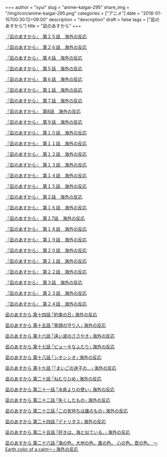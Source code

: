 +++
author = "syui"
slug = "anime-kaigai-295"
share_img = "/img/icon/anime-kaigai-295.png"
categories = ["アニメ"]
date = "2018-01-15T00:30:12+09:00"
description = "description"
draft = false
tags = ["凪のあすから"]
title = "凪のあすから"
+++



<a href="http://bonten001.blog.fc2.com/blog-entry-103.html" rel="nofollow" target="_blank" title="『凪のあすから』　第２５話　海外の反応">『凪のあすから』　第２５話　海外の反応</a>

<a href="http://bonten001.blog.fc2.com/blog-entry-106.html" rel="nofollow" target="_blank" title="『凪のあすから』　第２６話　海外の反応">『凪のあすから』　第２６話　海外の反応</a>

<a href="http://bonten001.blog.fc2.com/blog-entry-11.html" rel="nofollow" target="_blank" title="『凪のあすから』　第４話　海外の反応">『凪のあすから』　第４話　海外の反応</a>

<a href="http://bonten001.blog.fc2.com/blog-entry-15.html" rel="nofollow" target="_blank" title="『凪のあすから』　第５話　海外の反応">『凪のあすから』　第５話　海外の反応</a>

<a href="http://bonten001.blog.fc2.com/blog-entry-17.html" rel="nofollow" target="_blank" title="『凪のあすから』　第６話　海外の反応">『凪のあすから』　第６話　海外の反応</a>

<a href="http://bonten001.blog.fc2.com/blog-entry-2.html" rel="nofollow" target="_blank" title="『凪のあすから』　第１話　海外の反応">『凪のあすから』　第１話　海外の反応</a>

<a href="http://bonten001.blog.fc2.com/blog-entry-20.html" rel="nofollow" target="_blank" title="『凪のあすから』　第７話　海外の反応">『凪のあすから』　第７話　海外の反応</a>

<a href="http://bonten001.blog.fc2.com/blog-entry-22.html" rel="nofollow" target="_blank" title="『凪のあすから』　第8話　海外の反応">『凪のあすから』　第8話　海外の反応</a>

<a href="http://bonten001.blog.fc2.com/blog-entry-25.html" rel="nofollow" target="_blank" title="『凪のあすから』　第９話　海外の反応">『凪のあすから』　第９話　海外の反応</a>

<a href="http://bonten001.blog.fc2.com/blog-entry-28.html" rel="nofollow" target="_blank" title="『凪のあすから』　第１０話　海外の反応">『凪のあすから』　第１０話　海外の反応</a>

<a href="http://bonten001.blog.fc2.com/blog-entry-32.html" rel="nofollow" target="_blank" title="『凪のあすから』　第１１話　海外の反応">『凪のあすから』　第１１話　海外の反応</a>

<a href="http://bonten001.blog.fc2.com/blog-entry-34.html" rel="nofollow" target="_blank" title="『凪のあすから』　第１２話　海外の反応">『凪のあすから』　第１２話　海外の反応</a>

<a href="http://bonten001.blog.fc2.com/blog-entry-38.html" rel="nofollow" target="_blank" title="『凪のあすから』　第１３話　海外の反応">『凪のあすから』　第１３話　海外の反応</a>

<a href="http://bonten001.blog.fc2.com/blog-entry-41.html" rel="nofollow" target="_blank" title="『凪のあすから』　第１４話　海外の反応">『凪のあすから』　第１４話　海外の反応</a>

<a href="http://bonten001.blog.fc2.com/blog-entry-46.html" rel="nofollow" target="_blank" title="『凪のあすから』　第１５話　海外の反応">『凪のあすから』　第１５話　海外の反応</a>

<a href="http://bonten001.blog.fc2.com/blog-entry-5.html" rel="nofollow" target="_blank" title="『凪のあすから』　第２話　海外の反応">『凪のあすから』　第２話　海外の反応</a>

<a href="http://bonten001.blog.fc2.com/blog-entry-52.html" rel="nofollow" target="_blank" title="『凪のあすから』　第１６話　海外の反応">『凪のあすから』　第１６話　海外の反応</a>

<a href="http://bonten001.blog.fc2.com/blog-entry-58.html" rel="nofollow" target="_blank" title="『凪のあすから』　第１7話　海外の反応">『凪のあすから』　第１7話　海外の反応</a>

<a href="http://bonten001.blog.fc2.com/blog-entry-62.html" rel="nofollow" target="_blank" title="『凪のあすから』　第１８話　海外の反応">『凪のあすから』　第１８話　海外の反応</a>

<a href="http://bonten001.blog.fc2.com/blog-entry-67.html" rel="nofollow" target="_blank" title="『凪のあすから』　第１９話　海外の反応">『凪のあすから』　第１９話　海外の反応</a>

<a href="http://bonten001.blog.fc2.com/blog-entry-78.html" rel="nofollow" target="_blank" title="『凪のあすから』　第２０話　海外の反応">『凪のあすから』　第２０話　海外の反応</a>

<a href="http://bonten001.blog.fc2.com/blog-entry-83.html" rel="nofollow" target="_blank" title="『凪のあすから』　第２１話　海外の反応">『凪のあすから』　第２１話　海外の反応</a>

<a href="http://bonten001.blog.fc2.com/blog-entry-88.html" rel="nofollow" target="_blank" title="『凪のあすから』　第２２話　海外の反応">『凪のあすから』　第２２話　海外の反応</a>

<a href="http://bonten001.blog.fc2.com/blog-entry-9.html" rel="nofollow" target="_blank" title="『凪のあすから』　第３話　海外の反応">『凪のあすから』　第３話　海外の反応</a>

<a href="http://bonten001.blog.fc2.com/blog-entry-93.html" rel="nofollow" target="_blank" title="『凪のあすから』　第２３話　海外の反応">『凪のあすから』　第２３話　海外の反応</a>

<a href="http://bonten001.blog.fc2.com/blog-entry-98.html" rel="nofollow" target="_blank" title="『凪のあすから』　第２４話　海外の反応">『凪のあすから』　第２４話　海外の反応</a>

<a href="http://subculkan.blog.fc2.com/blog-entry-16.html" rel="nofollow" target="_blank" title="凪のあすから 第十四話 ｢約束の日｣ 海外の反応">凪のあすから 第十四話 ｢約束の日｣ 海外の反応</a>

<a href="http://subculkan.blog.fc2.com/blog-entry-19.html" rel="nofollow" target="_blank" title="凪のあすから 第十五話 ｢笑顔の守り人｣ 海外の反応">凪のあすから 第十五話 ｢笑顔の守り人｣ 海外の反応</a>

<a href="http://subculkan.blog.fc2.com/blog-entry-22.html" rel="nofollow" target="_blank" title="凪のあすから 第十六話 ｢遠い波のささやき｣ 海外の反応">凪のあすから 第十六話 ｢遠い波のささやき｣ 海外の反応</a>

<a href="http://subculkan.blog.fc2.com/blog-entry-26.html" rel="nofollow" target="_blank" title="凪のあすから 第十七話 ｢ビョーキなふたり｣ 海外の反応">凪のあすから 第十七話 ｢ビョーキなふたり｣ 海外の反応</a>

<a href="http://subculkan.blog.fc2.com/blog-entry-29.html" rel="nofollow" target="_blank" title="凪のあすから 第十八話 ｢シオシシオ｣ 海外の反応">凪のあすから 第十八話 ｢シオシシオ｣ 海外の反応</a>

<a href="http://subculkan.blog.fc2.com/blog-entry-31.html" rel="nofollow" target="_blank" title="凪のあすから 第十九話 ｢「まいごの迷子の…｣ 海外の反応">凪のあすから 第十九話 ｢「まいごの迷子の…｣ 海外の反応</a>

<a href="http://subculkan.blog.fc2.com/blog-entry-33.html" rel="nofollow" target="_blank" title="凪のあすから 第二十話 ｢ねむりひめ｣ 海外の反応">凪のあすから 第二十話 ｢ねむりひめ｣ 海外の反応</a>

<a href="http://subculkan.blog.fc2.com/blog-entry-35.html" rel="nofollow" target="_blank" title="凪のあすから 第二十一話 ｢水底よりの使い｣ 海外の反応">凪のあすから 第二十一話 ｢水底よりの使い｣ 海外の反応</a>

<a href="http://subculkan.blog.fc2.com/blog-entry-37.html" rel="nofollow" target="_blank" title="凪のあすから 第二十二話 ｢失くしたもの｣ 海外の反応">凪のあすから 第二十二話 ｢失くしたもの｣ 海外の反応</a>

<a href="http://subculkan.blog.fc2.com/blog-entry-39.html" rel="nofollow" target="_blank" title="凪のあすから 第二十三話 ｢この気持ちは誰のもの｣ 海外の反応">凪のあすから 第二十三話 ｢この気持ちは誰のもの｣ 海外の反応</a>

<a href="http://subculkan.blog.fc2.com/blog-entry-40.html" rel="nofollow" target="_blank" title="凪のあすから 第二十四話 ｢デトリタス｣ 海外の反応">凪のあすから 第二十四話 ｢デトリタス｣ 海外の反応</a>

<a href="http://subculkan.blog.fc2.com/blog-entry-43.html" rel="nofollow" target="_blank" title="凪のあすから 第二十五話 ｢好きは、海と似ている。｣ 海外の反応">凪のあすから 第二十五話 ｢好きは、海と似ている。｣ 海外の反応</a>

<a href="http://subculkan.blog.fc2.com/blog-entry-44.html" rel="nofollow" target="_blank" title="凪のあすから 第二十六話 ｢海の色。大地の色。風の色。 心の色。君の色。 ～Earth color of a calm～｣ 海外の反応">凪のあすから 第二十六話 ｢海の色。大地の色。風の色。 心の色。君の色。 ～Earth color of a calm～｣ 海外の反応</a>
